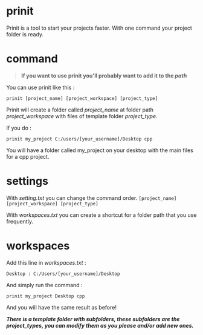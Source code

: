 # prinit
Prinit is a tool to start your projects faster. With one command your project folder is ready.

# command

>**If you want to use prinit you'll probably want to add it to the _path_**

You can use prinit like this :

`prinit [project_name] [project_workspace] [project_type]`

Prinit will create a folder called *project_name* at folder path *project_workspace* with files of template folder *project_type*.

If you do :

`prinit my_project C:/users/[your_username]/Desktop cpp`

You will have a folder called my_project on your desktop with the main files for a cpp project.

# settings

With *setting.txt* you can change the command order. `[project_name] [project_workspace] [project_type]`

With *workspaces.txt* you can create a shortcut for a folder path that you use frequently.

# workspaces

Add this line in *workspaces.txt* :

`Desktop : C:/Users/[your_username]/Desktop`

And simply run the command :

`prinit my_project Desktop cpp`

And you will have the same result as before!

_**There is a template folder with subfolders, these subfolders are the project_types, you can modify them as you please and/or add new ones.**_
